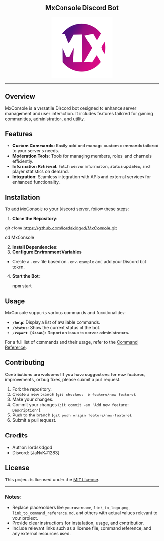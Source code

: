 <h2 align="center">
    MxConsole Discord Bot
</h2>

<p align="center">
    <img src="MxConsole2.png" alt="MxConsole Logo" width="200"/>
</p>

---

## Overview

MxConsole is a versatile Discord bot designed to enhance server management and user interaction. It includes features tailored for gaming communities, administration, and utility.

## Features

- **Custom Commands**: Easily add and manage custom commands tailored to your server's needs.
- **Moderation Tools**: Tools for managing members, roles, and channels efficiently.
- **Information Retrieval**: Fetch server information, status updates, and player statistics on demand.
- **Integration**: Seamless integration with APIs and external services for enhanced functionality.

## Installation

To add MxConsole to your Discord server, follow these steps:

1. **Clone the Repository**:
   
git clone https://github.com/lordskidgod/MxConsole.git

cd MxConsole

2. **Install Dependencies**:
3. **Configure Environment Variables**:
- Create a `.env` file based on `.env.example` and add your Discord bot token.

4. **Start the Bot**:

   npm start

   
## Usage

MxConsole supports various commands and functionalities:

- **`/help`**: Display a list of available commands.
- **`/status`**: Show the current status of the bot.
- **`/report [issue]`**: Report an issue to server administrators.

For a full list of commands and their usage, refer to the [Command Reference](link_to_command_reference.md).

## Contributing

Contributions are welcome! If you have suggestions for new features, improvements, or bug fixes, please submit a pull request.

1. Fork the repository.
2. Create a new branch (`git checkout -b feature/new-feature`).
3. Make your changes.
4. Commit your changes (`git commit -am 'Add new feature: Description'`).
5. Push to the branch (`git push origin feature/new-feature`).
6. Submit a pull request.

## Credits

- Author: lordskidgod
- Discord: [JaNuK#1283]

## License

This project is licensed under the [MIT License](LICENSE.md).

---

### Notes:

- Replace placeholders like `yourusername`, `link_to_logo.png`, `link_to_command_reference.md`, and others with actual values relevant to your project.
- Provide clear instructions for installation, usage, and contribution.
- Include relevant links such as a license file, command reference, and any external resources used.

